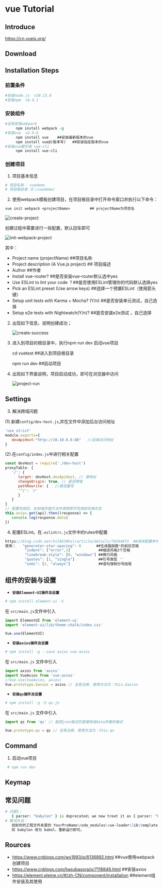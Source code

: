 # vue  Tutorial

## Introduce

https://cn.vuejs.org/
## Download

## Installation Steps

### 前置条件
```tcl
#安装node.js  v10.13.0
#安装npm  v6.4.1
```
### 安装组件
```tcl
#全局安装webpack  
     npm install webpack -g
#安装vue  v2.9.6
     npm install vue    ##安装最新版本的vue
     npm install vue@(版本号)   ##安装指定版本的vue
#安装vue脚手架 vue-cli
     npm install vue-cli  
```
 ### 创建项目
 1. 项目基本信息
 ```tcl
# 项目名称： vuedemo
# 项目根目录：D:/vuedemo/
 ```

2. 使用webpack模板创建项目，在项目根目录中打开命令窗口并执行以下命令：
```tcl
vue init webpack <projectName>         ## projectName为项目名
```     
   ![create-project](../image/vue-1.png)
   
   创建过程中需要进行一些配置，默认回车即可
   
   ![init-webpack-project](../image/vue-2.png)
   
   其中：
   - Project name (projectName)     ##项目名称
   - Project description (A Vue.js project) ## 项目描述
   - Author ##作者
   - Install vue-router?            ##是否安装vue-router默认选中yes
   - Use ESLint to lint your code ？##是否使用ESLint管理你的代码默认选择yes
   - Pick an ESLint preset (Use arrow keys) ##选择一个预置ESLint（使用箭头键）
   - Setup unit tests with Karma + Mocha? (Y/n) ##是否安装单元测试，自己选择
   - Setup e2e tests with Nightwatch(Y/n)? ##是否安装e2e测试 ，自己选择
           
   2. 出现如下信息，说明创建成功；
   
      ![create-success](../image/vue-3.png)
     
   3. 进入到项目的根目录中，执行npm run dev 启动vue项目
   
      cd vuetest                            ##进入到项目根目录
     
      npm run dev                           ##启动项目
     
   4. 出现如下界面说明，项目启动成功，即可在浏览器中访问
   
      ![project-run](../image/vue-4.png)


## Settings
3. 解决跨域问题

(1).新建`config/dev-host.js`,并在文件中添加后台访问地址
```js
'use strict'
module.exports={
   devApiHost:"http://10.10.6.6:88"   //后端访问地址
}
```          
(2).在`config/index.js`中进行相关配置
```js    
const devHost = require('./dev-host')
proxyTable: {
   '/': {
      target: devHost.devApiHost, // 源地址
      changeOrigin: true, // 是否跨域
      pathRewrite: {   //路径重写
      '^/': '/'
      }
   }
}
// 配置完成后，在前端页面方法中调用即可完成前后端交互
this.axios.get(api).then((response) => {
   console.log(response.data)
})
```      
4. 配置ESLint。在`.eslintrc.js`文件中的rules中配置
```js    
https://blog.csdn.net/hsl0530hsl/article/details/78594973  ##具体配置参考
使用：   "generator-star-spacing": 0       ##生成器函数*的前后空格
         "indent": ["error",2]             ##缩进风格2个空格
         "linebreak-style": [0, "windows"] ##换行风格
         "quotes": [1, "single"]           ##引号类型 ''
         "semi": [2, "always"]             ##语句强制分号结尾
```

## 组件的安装与设置
- **`安装Element-UI插件及设置`**

```tcl
# npm install element-ui -S
```
在 `src/main.js`文件中引入
```javascript
import ElementUI from 'element-ui'
import 'element-ui/lib/theme-chalk/index.css'

Vue.use(ElementUI)
```
- **`安装axios插件及设置`**
```tcl
# npm install -g --save axios vue-axios 
```
在 `src/main.js` 文件中引入
```javascript
import axios from 'axios'
import VueAxios from 'vue-axios'
//Vue.use(VueAxios, axios)
Vue.prototype.$axios = axios // 全局注册，使用方法为：this.$axios
```
- **`安装qs插件及设置`**
```tcl
# npm install -g -S qs.js
```
在 `src/main.js` 文件中引入
```JavaScript
import qs from 'qs' // 能把json格式的直接转成data所需的格式

Vue.prototype.qs = qs // 全局注册，使用方法为：this.qs
```
## Command 
1. 启动vue项目
```tcl
 # npm run dev
 ```
## Keymap

## 常见问题
```tcl
# 问题1：
   { parser: "babylon" } is deprecated; we now treat it as { parser: "babel" }.
# 解决办法：
   找到你的工程文件夹里的 YourProName\node_modules\vue-loader\lib\template-compiler\index.js 文件
   将 babylon 改为 babel，重新运行即可。
```     
## Rources
+  https://www.cnblogs.com/wx1993/p/6136892.html             ##vue使用webpack创建项目
+  https://www.cnblogs.com/hasubasora/p/7118846.html         ##安装axios
+  https://element.eleme.cn/#/zh-CN/component/installation   ##element组件安装及其使用


